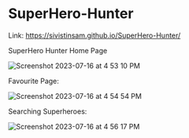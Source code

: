 # SuperHero-Hunter
Link: https://sivistinsam.github.io/SuperHero-Hunter/

SuperHero Hunter Home Page

![Screenshot 2023-07-16 at 4 53 10 PM](https://github.com/sivistinsam/SuperHero-Hunter/assets/57314972/ae802674-37ae-4f5b-8fe8-6ea96516636a)


Favourite Page:

![Screenshot 2023-07-16 at 4 54 54 PM](https://github.com/sivistinsam/SuperHero-Hunter/assets/57314972/a11f8d5e-7631-49fd-8360-c428d53a8405)

Searching Superheroes:

![Screenshot 2023-07-16 at 4 56 17 PM](https://github.com/sivistinsam/SuperHero-Hunter/assets/57314972/65186dc2-248d-42ad-9352-062efd4f9a39)
